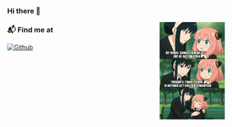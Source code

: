 ### Hi there 👋 

<!-- <img width="43%" align="right" alt="Github" src="https://pbs.twimg.com/media/FoXIi1PX0AACO21?format=jpg&name=small" /> -->

<!-- <img width="30%" align="right" alt="Github" src="https://pbs.twimg.com/media/F-Q0BGtWsAAZ0lD?format=jpg&name=small" /> -->

<img width="30%" align="right" alt="Github" src="./assets/anya_ood.jpg" />

<!-- <img width="30%" align="right" alt="Github" src="./assets/katsura.png" /> -->

<!-- <img width="43%" align="right" alt="Github" src="https://pbs.twimg.com/media/FztrSftWwAM6BWd?format=png&name=small" /> -->

<!-- <img width="43%" align="right" alt="Github" src="https://pbs.twimg.com/media/GAsIH_BXwAARPvg?format=jpg&name=small" /> -->


### 📬 Find me at

[![Github](https://img.shields.io/badge/-Github-000?style=flat&logo=Github&logoColor=white)](https://github.com/MinghuiChen43)


<!-- ### About me... 

I'm an **RA 💻** 

interested in [Reliable AI](https://github.com/MinghuiChen43/awesome-trustworthy-deep-learning) and [Deep Phenomena](https://github.com/MinghuiChen43/awesome-deep-phenomena). 

I'm currently working on <img src="https://media.giphy.com/media/WUlplcMpOCEmTGBtBW/giphy.gif" width="30">
  - Sequential Decision-making -->
